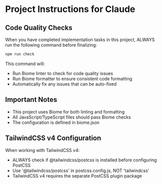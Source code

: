 # Project Instructions for Claude

## Code Quality Checks
When you have completed implementation tasks in this project, ALWAYS run the following command before finalizing:
```bash
npm run check
```

This command will:
- Run Biome linter to check for code quality issues
- Run Biome formatter to ensure consistent code formatting
- Automatically fix any issues that can be auto-fixed

## Important Notes
- This project uses Biome for both linting and formatting
- All JavaScript/TypeScript files should pass Biome checks
- The configuration is defined in biome.json

## TailwindCSS v4 Configuration
When working with TailwindCSS v4:
- ALWAYS check if @tailwindcss/postcss is installed before configuring PostCSS
- Use '@tailwindcss/postcss' in postcss.config.js, NOT 'tailwindcss'
- TailwindCSS v4 requires the separate PostCSS plugin package